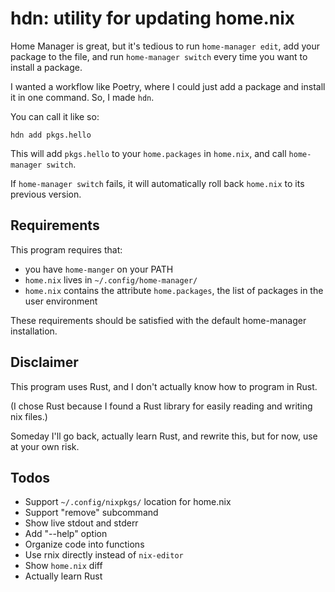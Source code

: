 # hdn: utility for updating home.nix
Home Manager is great,
but it's tedious to run `home-manager edit`,
add your package to the file,
and run `home-manager switch`
every time you want to install a package.

I wanted a workflow like Poetry,
where I could just add a package and install it in one command.
So, I made `hdn`.

You can call it like so:
```shell
hdn add pkgs.hello
```

This will add `pkgs.hello` to your `home.packages` in `home.nix`, and call `home-manager switch`.

If `home-manager switch` fails, it will automatically roll back `home.nix` to its previous version. 

## Requirements
This program requires that:
- you have `home-manger` on your PATH
- `home.nix` lives in `~/.config/home-manager/`
- `home.nix` contains the attribute `home.packages`, the list of packages in the user environment

These requirements should be satisfied with the default home-manager installation.

## Disclaimer
This program uses Rust, and I don't actually know how to program in Rust.

(I chose Rust because I found a Rust library for easily reading and writing nix files.)

Someday I'll go back, actually learn Rust, and rewrite this, but for now, use at your own risk.

## Todos
- Support `~/.config/nixpkgs/` location for home.nix
- Support "remove" subcommand
- Show live stdout and stderr
- Add "--help" option
- Organize code into functions
- Use rnix directly instead of `nix-editor`
- Show `home.nix` diff
- Actually learn Rust
